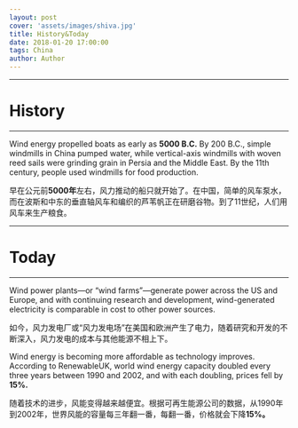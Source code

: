 ```yaml
---
layout: post
cover: 'assets/images/shiva.jpg'
title: History&Today
date: 2018-01-20 17:00:00
tags: China
author: Author
---
```


<hr />

<h1 id="heading1">History</h1>
<hr />
<p>Wind energy propelled boats as early as <strong>5000 B.C.</strong> By 200 B.C., simple windmills in China pumped water, while vertical-axis windmills with woven reed sails were grinding grain in Persia and the Middle East. By the 11th century, people used windmills for food production.</p>
<p>早在公元前<strong>5000年</strong>左右，风力推动的船只就开始了。在中国，简单的风车泵水，而在波斯和中东的垂直轴风车和编织的芦苇帆正在研磨谷物。到了11世纪，人们用风车来生产粮食。</p>

<hr />

<h1 id="heading1">Today</h1>
<hr />
<p>Wind power plants—or “wind farms”—generate power across the US and Europe, and with continuing research and development, wind-generated electricity is comparable in cost to other power sources.</p>
<p>如今，风力发电厂或“风力发电场”在美国和欧洲产生了电力，随着研究和开发的不断深入，风力发电的成本与其他能源不相上下。</p>
<p>Wind energy is becoming more affordable as technology improves. According to RenewableUK, world wind energy capacity doubled every three years between 1990 and 2002, and with each doubling, prices fell by <strong>15%.</strong></p>
<p>随着技术的进步，风能变得越来越便宜。根据可再生能源公司的数据，从1990年到2002年，世界风能的容量每三年翻一番，每翻一番，价格就会下降<strong>15%。</strong></p>
